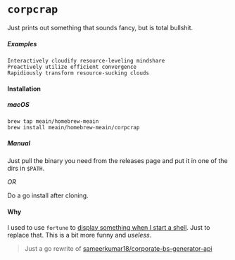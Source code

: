 # `corpcrap`

Just prints out something that sounds fancy, but is total bullshit.


##### Examples

```
Interactively cloudify resource-leveling mindshare
Proactively utilize efficient convergence
Rapidiously transform resource-sucking clouds
```


#### Installation

##### macOS

```
brew tap meain/homebrew-meain
brew install meain/homebrew-meain/corpcrap
```

##### Manual

Just pull the binary you need from the releases page and put it in one of the dirs in `$PATH`.

*OR*

Do a go install after cloning.


#### Why

I used to use `fortune` to [display something when I start a shell](https://github.com/meain/dotfiles/blob/c76d215be1875cbf75e64852bcaeffee538c7ea4/zsh/.zshrc#L11).
Just to replace that. This is a bit more funny and _useless_.

> Just a go rewrite of [sameerkumar18/corporate-bs-generator-api](https://github.com/sameerkumar18/corporate-bs-generator-api/)
